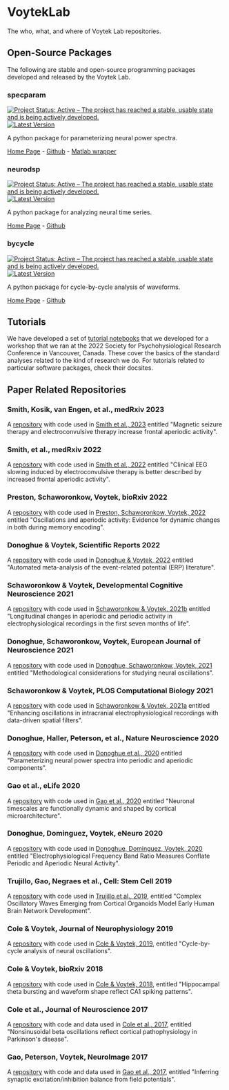 # VoytekLab

The who, what, and where of Voytek Lab repositories.

## Open-Source Packages

The following are stable and open-source programming packages developed and released by the Voytek Lab. 

### specparam

[![Project Status: Active – The project has reached a stable, usable state and is being actively developed.](http://www.repostatus.org/badges/latest/active.svg)](http://www.repostatus.org/#active)
[![Latest Version](https://img.shields.io/pypi/v/fooof.svg)](https://pypi.python.org/pypi/fooof/)

A python package for parameterizing neural power spectra.

[Home Page](https://fooof-tools.github.io/fooof/) - [Github](https://github.com/fooof-tools/fooof) - [Matlab wrapper](https://github.com/fooof-tools/fooof_mat)

### neurodsp

[![Project Status: Active – The project has reached a stable, usable state and is being actively developed.](http://www.repostatus.org/badges/latest/active.svg)](http://www.repostatus.org/#active)
[![Latest Version](https://img.shields.io/pypi/v/neurodsp.svg)](https://pypi.python.org/pypi/neurodsp/)

A python package for analyzing neural time series.

[Home Page](https://neurodsp-tools.github.io/neurodsp/) - [Github](https://github.com/neurodsp-tools/neurodsp)

### bycycle

[![Project Status: Active – The project has reached a stable, usable state and is being actively developed.](http://www.repostatus.org/badges/latest/active.svg)](http://www.repostatus.org/#active)
[![Latest Version](https://img.shields.io/pypi/v/bycycle.svg)](https://pypi.python.org/pypi/bycycle/)

A python package for cycle-by-cycle analysis of waveforms.

[Home Page](https://bycycle-tools.github.io/bycycle/) - [Github](https://github.com/bycycle-tools/bycycle)

## Tutorials

We have developed a set of [tutorial notebooks](https://github.com/voytekresearch/spr2022) that we developed for a workshop that we ran at the 2022 Society for Psychohysiological Research Conference in Vancouver, Canada. These cover the basics of the standard analyses related to the kind of research we do. For tutorials related to particular software packages, check their docsites. 

## Paper Related Repositories

### Smith, Kosik, van Engen, et al., medRxiv 2023
A [repository](https://github.com/voytekresearch/ECT-MST) with code used in [Smith et al., 2023](https://www.medrxiv.org/content/10.1101/2023.01.11.23284450v1) entitled "Magnetic seizure therapy and electroconvulsive therapy increase frontal aperiodic activity".

### Smith, et al., medRxiv 2022
A [repository](https://github.com/voytekresearch/smith_ect) with code used in [Smith et al., 2022](https://doi.org/10.1101/2022.04.15.22273811) entitled "Clinical EEG slowing induced by electroconvulsive therapy is better described by increased frontal aperiodic activity".

### Preston, Schaworonkow, Voytek, bioRxiv 2022
A [repository](https://github.com/voytekresearch/tilt_vs_fingerprint) with code used in [Preston, Schaworonkow, Voytek, 2022](https://doi.org/10.1101/2022.10.04.509632) entitled "Oscillations and aperiodic activity: Evidence for dynamic changes in both during memory encoding".

### Donoghue & Voytek, Scientific Reports 2022
A [repository](https://github.com/ERPscanr/ERPscanr) with code used in [Donoghue & Voytek, 2022](https://doi.org/10.1038/s41598-022-05939-9) entitled "Automated meta-analysis of the event-related potential (ERP) literature".

### Schaworonkow & Voytek, Developmental Cognitive Neuroscience 2021
A [repository](http://github.com/nschawor/eeg-infants-exponent) with code used in [Schaworonkow & Voytek, 2021b](https://doi.org/10.1016/j.dcn.2020.100895) entitled "Longitudinal changes in aperiodic and periodic activity in electrophysiological recordings in the first seven months of life".

### Donoghue, Schaworonkow, Voytek, European Journal of Neuroscience 2021
A [repository](https://github.com/OscillationMethods/OscillationMethods) with code used in [Donoghue, Schaworonkow, Voytek, 2021](https://doi.org/10.1111/ejn.15361) entitled "Methodological considerations for studying neural oscillations".

### Schaworonkow & Voytek, PLOS Computational Biology 2021
A [repository](https://github.com/nschawor/ieeg-spatial-filters-ssd) with code used in [Schaworonkow & Voytek, 2021a](https://doi.org/10.1371/journal.pcbi.1009298) entitled "Enhancing oscillations in intracranial electrophysiological recordings with data-driven spatial filters".

### Donoghue, Haller, Peterson, et al., Nature Neuroscience 2020
A [repository](https://github.com/fooof-tools/Paper) with code used in [Donoghue et al., 2020](https://doi.org/10.1038/s41593-020-00744-x) entitled "Parameterizing neural power spectra into periodic and aperiodic components".

### Gao et al., eLife 2020
A [repository](https://github.com/rdgao/field-echos) with code used in [Gao et al., 2020](https://doi.org/10.7554/eLife.61277) entitled "Neuronal timescales are functionally dynamic and shaped by cortical microarchitecture".

### Donoghue, Dominguez, Voytek, eNeuro 2020
A [repository](https://github.com/voytekresearch/BandRatios) with code used in [Donoghue, Dominguez, Voytek, 2020](https://doi.org/10.1523/ENEURO.0192-20.2020) entitled "Electrophysiological Frequency Band Ratio Measures Conflate Periodic and Aperiodic Neural Activity".

### Trujillo, Gao, Negraes et al., Cell: Stem Cell 2019
A [repository](https://github.com/voytekresearch/OscillatoryOrganoids) with code used in [Trujillo et al., 2019](https://doi.org/10.1016/j.stem.2019.08.002), entitled "Complex Oscillatory Waves Emerging from Cortical Organoids Model Early Human Brain Network Development".

### Cole & Voytek, Journal of Neurophysiology 2019
A [repository](https://github.com/voytekresearch/Cole_2018_cyclebycycle) with code used in [Cole & Voytek, 2019](https://doi.org/10.1152/jn.00273.2019), entitled "Cycle-by-cycle analysis of neural oscillations".

### Cole & Voytek, bioRxiv 2018
A [repository](https://github.com/voytekresearch/Cole_2018_theta) with code used in [Cole & Voytek, 2018](https://www.biorxiv.org/content/early/2018/10/25/452987), entitled "Hippocampal theta bursting and waveform shape reflect CA1 spiking patterns".

### Cole et al., Journal of Neuroscience 2017
A [repository](https://github.com/voytekresearch/Cole_2017) with code and data used in [Cole et al., 2017](http://www.jneurosci.org/content/37/18/4830), entitled "Nonsinusoidal beta oscillations reflect cortical pathophysiology in Parkinson's disease".

### Gao, Peterson, Voytek, NeuroImage 2017
A [repository](https://github.com/voytekresearch/eislope) with code and data used in [Gao et al., 2017](http://www.sciencedirect.com/science/article/pii/S1053811917305621), entitled "Inferring synaptic excitation/inhibition balance from field potentials".
